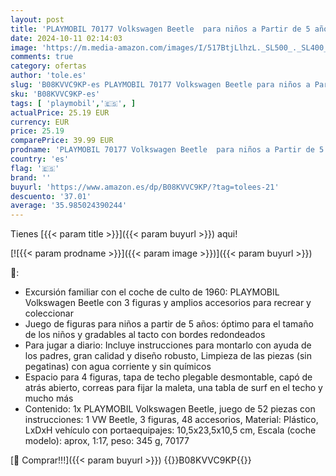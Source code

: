 ```yaml
---
layout: post
title: 'PLAYMOBIL 70177 Volkswagen Beetle  para niños a Partir de 5 años  Multicolor'
date: 2024-10-11 02:14:03
image: 'https://m.media-amazon.com/images/I/517BtjLlhzL._SL500_._SL400_.jpg'
comments: true
category: ofertas
author: 'tole.es'
slug: 'B08KVVC9KP-es PLAYMOBIL 70177 Volkswagen Beetle para niños a Partir de 5...'
sku: 'B08KVVC9KP-es'
tags: [ 'playmobil','🇪🇸', ]
actualPrice: 25.19 EUR
currency: EUR
price: 25.19
comparePrice: 39.99 EUR
prodname: 'PLAYMOBIL 70177 Volkswagen Beetle  para niños a Partir de 5 años  Multicolor'
country: 'es'
flag: '🇪🇸'
brand: ''
buyurl: 'https://www.amazon.es/dp/B08KVVC9KP/?tag=tolees-21'
descuento: '37.01'
average: '35.985024390244'
---
```


Tienes [{{< param title >}}]({{< param buyurl >}}) aqui!

[![{{< param prodname >}}]({{< param image >}})]({{< param buyurl >}})

🔎:

- Excursión familiar con el coche de culto de 1960: PLAYMOBIL Volkswagen Beetle con 3 figuras y amplios accesorios para recrear y coleccionar
- Juego de figuras para niños a partir de 5 años: óptimo para el tamaño de los niños y gradables al tacto con bordes redondeados
- Para jugar a diario: Incluye instrucciones para montarlo con ayuda de los padres, gran calidad y diseño robusto, Limpieza de las piezas (sin pegatinas) con agua corriente y sin químicos
- Espacio para 4 figuras, tapa de techo plegable desmontable, capó de atrás abierto, correas para fijar la maleta, una tabla de surf en el techo y mucho más
- Contenido: 1x PLAYMOBIL Volkswagen Beetle, juego de 52 piezas con instrucciones: 1 VW Beetle, 3 figuras, 48 accesorios, Material: Plástico, LxDxH vehículo con portaequipajes: 10,5x23,5x10,5 cm, Escala (coche modelo): aprox, 1:17, peso: 345 g, 70177

[🛒 Comprar!!!]({{< param buyurl >}})
{{<world>}}B08KVVC9KP{{</world>}}
